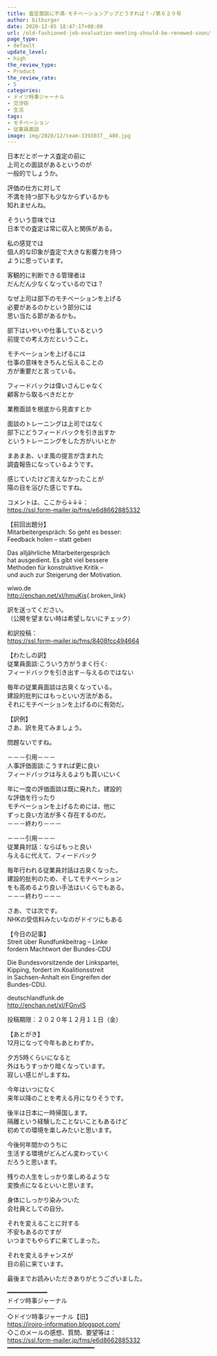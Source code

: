 ```yaml
---
title: 査定面談に不満-モチベーションアップどうすれば？-/第６２９号
author: bitburger
date: 2020-12-05 18:47:17+00:00
url: /old-fashioned-job-evaluation-meeting-should-be-renewed-soon/
page_type:
- default
update_level:
- high
the_review_type:
- Product
the_review_rate:
- 5
categories:
- ドイツ時事ジャーナル
- 交渉術
- 生活
tags:
- モチベーション
- 従業員面談
image: img/2020/12/team-3393037__480.jpg
---
```

日本だとボーナス査定の前に  
上司との面談があるというのが  
一般的でしょうか。

評価の仕方に対して  
不満を持つ部下も少なからずいるかも  
知れませんね。

そういう意味では  
日本での査定は常に収入と関係がある。

私の感覚では  
個人的な印象が査定で大きな影響力を持つ  
ように思っています。

客観的に判断できる管理者は  
だんだん少なくなっているのでは？

なぜ上司は部下のモチベーションを上げる  
必要があるのかという部分には  
思い当たる節があるかも。

部下はいやいや仕事しているという  
前提での考え方だということ。

モチベーションを上げるには  
仕事の意味をきちんと伝えることの  
方が重要だと言っている。

フィードバックは偉いさんじゃなく  
顧客から取るべきだとか

業務面談を根底から見直すとか

面談のトレーニングは上司ではなく  
部下にどうフィードバックを引き出すか  
というトレーニングをした方がいいとか

まあまあ、いま風の提言が含まれた  
調査報告になっているようです。

感じていたけど言えなかったことが  
陽の目を浴びた感じですね。

  
コメントは、ここから↓↓↓：  
<https://ssl.form-mailer.jp/fms/e6d8662885332>

【前回出題分】  
Mitarbeitergespräch: So geht es besser:  
Feedback holen – statt geben

Das alljährliche Mitarbeitergespräch  
hat ausgedient. Es gibt viel bessere  
Methoden für konstruktive Kritik –  
und auch zur Steigerung der Motivation.

wiwo.de  
<http://enchan.net/xl/hmuKis>{.broken_link}

  
訳を送ってください。  
（公開を望まない時は希望しないにチェック）

和訳投稿：  
 <https://ssl.form-mailer.jp/fms/8408fcc494664>

  
【わたしの訳】  
従業員面談:こういう方がうまく行く:  
フィードバックを引き出す－与えるのではない

毎年の従業員面談は古臭くなっている。  
建設的批判にはもっといい方法がある。  
それにモチベーションを上げるのに有効だ。

【訳例】  
さあ、訳を見てみましょう。

問題ないですね。

－－－引用－－－  
人事評価面談:こうすれば更に良い  
フィードバックは与えるよりも貰いにいく

年に一度の評価面談は既に廃れた。建設的  
な評価を行ったり  
モチベーションを上げるためには、他に  
ずっと良い方法が多く存在するのだ。  
－－－終わり－－－

  
－－－引用－－－  
従業員対話：ならばもっと良い  
与えるに代えて、フィードバック

毎年行われる従業員対話は古臭くなった。  
建設的批判のため、そしてモチベーション  
をも高めるより良い手法はいくらでもある。  
－－－終わり－－－

  
さあ、では次です。  
NHKの受信料みたいなのがドイツにもある

【今日の記事】  
Streit über Rundfunkbeitrag &#8211; Linke  
fordern Machtwort der Bundes-CDU

Die Bundesvorsitzende der Linkspartei,  
Kipping, fordert im Koalitionsstreit  
in Sachsen-Anhalt ein Eingreifen der  
Bundes-CDU.

deutschlandfunk.de  
http://enchan.net/xl/FGnvlS

  
投稿期限：２０２０年１２月１１日（金）

  
【あとがき】  
12月になって今年もあとわずか。

夕方5時くらいになると  
外はもうすっかり暗くなっています。  
寂しい感じがしますね。

今年はいつになく  
来年以降のことを考える月になりそうです。

後半は日本に一時帰国します。  
隔離という経験したことないこともあるけど  
初めての環境を楽しみたいと思います。

今後何年間かのうちに  
生活する環境がどんどん変わっていく  
だろうと思います。

残りの人生をしっかり楽しめるような  
変換点になるといいと思います。

身体にしっかり染みついた  
会社員としての自分。

それを変えることに対する  
不安もあるのですが  
いつまでもやらずに来てしまった。

それを変えるチャンスが  
目の前に来ています。

  
最後までお読みいただきありがとうございました。

━━━━━━━━━━━  
ドイツ時事ジャーナル  
───────────  
◇ドイツ時事ジャーナル【旧】  
<https://iroiro-information.blogspot.com/>  
◇このメールの感想、質問、要望等は：  
<https://ssl.form-mailer.jp/fms/e6d8662885332>  
━━━━━━━━━━━━━━━━━━━━━━━━